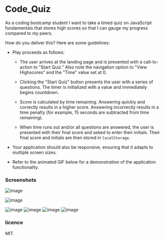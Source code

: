 # Code_Quiz
As a coding bootcamp student I want to take a timed quiz on JavaScript fundamentals that stores high scores
so that I can gauge my progress compared to my peers.

How do you deliver this? Here are some guidelines:

* Play proceeds as follows:

  * The user arrives at the landing page and is presented with a call-to-action to "Start Quiz." Also note the navigation option to "View Highscores" and the "Time" value set at 0.

  * Clicking the "Start Quiz" button presents the user with a series of questions. The timer is initialized with a value and immediately begins countdown.

  * Score is calculated by time remaining. Answering quickly and correctly results in a higher score. Answering incorrectly results in a time penalty (for example, 15 seconds are subtracted from time remaining).

  * When time runs out and/or all questions are answered, the user is presented with their final score and asked to enter their initials. Their final score and initials are then stored in `localStorage`.

* Your application should also be responsive, ensuring that it adapts to multiple screen sizes.

* Refer to the animated GIF below for a demonstration of the application functionality.


### Screenshots
![image](https://user-images.githubusercontent.com/55209230/69204556-d5a38d00-0b0c-11ea-95ff-62226417dcc5.png)

![image](https://user-images.githubusercontent.com/55209230/69204614-08e61c00-0b0d-11ea-966f-032a56ef94aa.png)

![image](https://user-images.githubusercontent.com/55209230/69204668-3206ac80-0b0d-11ea-8a1e-949d73d323f4.png)
![image](https://user-images.githubusercontent.com/55209230/69204709-5793b600-0b0d-11ea-8da3-03dd355bc9fc.png)
![image](https://user-images.githubusercontent.com/55209230/69204748-73975780-0b0d-11ea-81b5-ba38140c8eca.png)
![image](https://user-images.githubusercontent.com/55209230/69204791-9164bc80-0b0d-11ea-9a63-9c7936edfdfa.png)

### licence
MIT.
